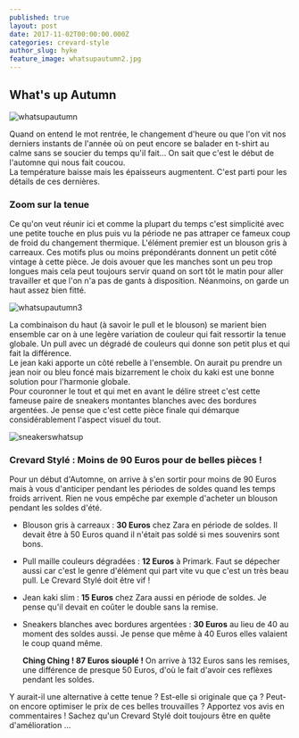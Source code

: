 ```yaml
---
published: true
layout: post
date: 2017-11-02T00:00:00.000Z
categories: crevard-style
author_slug: hyke
feature_image: whatsupautumn2.jpg
---
```

## What's up Autumn 

![whatsupautumn]({{site.url}}/{{site.baseurl}}img/whatsupautumn.jpg)

Quand on entend le mot rentrée, le changement d'heure ou que l'on vit nos derniers instants de l'année où on peut encore se balader en t-shirt au calme sans se soucier du temps qu'il fait... On sait que c'est le début de l'automne qui nous fait coucou.  
La température baisse mais les épaisseurs augmentent. C'est parti pour les détails de ces dernières.

### Zoom sur la tenue

Ce qu'on veut réunir ici et comme la plupart du temps c'est simplicité avec une petite touche en plus puis vu la période ne pas attraper ce fameux coup de froid du changement thermique.
L'élément premier est un blouson gris à carreaux. Ces motifs plus ou moins prépondérants donnent un petit côté vintage à cette pièce. Je dois avouer que les manches sont un peu trop longues mais cela peut toujours servir quand on sort tôt le matin pour aller travailler et que l'on n'a pas de gants à disposition. Néanmoins, on garde un haut assez bien fitté.

![whatsupautumn3]({{site.url}}/{{site.baseurl}}img/whatsupautumn3.jpg)

La combinaison du haut (à savoir le pull et le blouson) se marient bien ensemble car on à une legère variation de couleur qui fait ressortir la tenue globale. Un pull avec un dégradé de couleurs qui donne son petit plus et qui fait la différence.  
Le jean kaki apporte un côté rebelle à l'ensemble. On aurait pu prendre un jean noir ou bleu foncé mais bizarrement le choix du kaki est une bonne solution pour l'harmonie globale.  
Pour couronner le tout et qui met en avant le délire street c'est cette fameuse paire de sneakers montantes blanches avec des bordures argentées. Je pense que c'est cette pièce finale qui démarque considérablement l'aspect visuel du tout.

![sneakerswhatsup]({{site.url}}/{{site.baseurl}}img/sneakerswhatsup.jpg)

### Crevard Stylé : Moins de 90 Euros pour de belles pièces !

Pour un début d'Automne, on arrive à s'en sortir pour moins de 90 Euros mais à vous d'anticiper pendant les périodes de soldes quand les temps froids arrivent. Rien ne vous empêche par exemple d'acheter un blouson pendant les soldes d'été.

* Blouson gris à carreaux : **30 Euros** chez Zara en période de soldes. Il devait être à 50 Euros quand il n'était pas soldé si mes souvenirs sont bons.

* Pull maille couleurs dégradées : **12 Euros** à Primark. Faut se dépecher aussi car c'est le genre d'élément qui part vite vu que c'est un très beau pull. Le Crevard Stylé doit être vif !

* Jean kaki slim : **15 Euros** chez Zara aussi en période de soldes. Je pense qu'il devait en coûter le double sans la remise.

* Sneakers blanches avec bordures argentées : **30 Euros** au lieu de 40 au moment des soldes aussi. Je pense que même à 40 Euros elles valaient le coup quand même.

	**Ching Ching ! 87 Euros siouplé !** On arrive à 132 Euros sans les remises, une différence de presque 50 Euros, d'où le fait d'avoir ces reflèxes pendant les soldes.

Y aurait-il une alternative à cette tenue ? Est-elle si originale que ça ? Peut-on encore optimiser le prix de ces belles trouvailles ? Apportez vos avis en commentaires ! Sachez qu'un Crevard Stylé doit toujours être en quête d'amélioration ...


